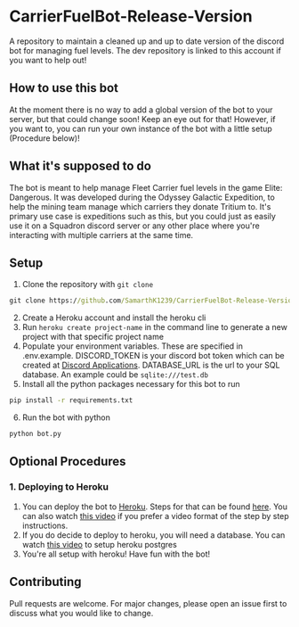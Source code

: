# CarrierFuelBot-Release-Version
A repository to maintain a cleaned up and up to date version of the discord bot for managing fuel levels. The dev repository is linked to this account if you want to help out!

## How to use this bot
At the moment there is no way to add a global version of the bot to your server, but that could change soon! Keep an eye out for that! However, if you want to, you can run your own instance of the bot with a little setup (Procedure below)!

## What it's supposed to do
The bot is meant to help manage Fleet Carrier fuel levels in the game Elite: Dangerous. It was developed during the Odyssey Galactic Expedition, to help the mining team manage which carriers they donate Tritium to. It's primary use case is expeditions such as this, but you could just as easily use it on a Squadron discord server or any other place where you're interacting with multiple carriers at the same time.

## Setup

1. Clone the repository with `git clone`
```cmd
git clone https://github.com/SamarthK1239/CarrierFuelBot-Release-Version.git
```
2. Create a Heroku account and install the heroku cli
3. Run `heroku create project-name` in the command line to generate a new project with that specific project name
4. Populate your environment variables. These are specified in .env.example. DISCORD_TOKEN is your discord bot token which can be created at [Discord Applications](https://discord.com/developers/applications). DATABASE_URL is the url to your SQL database. An example could be `sqlite:///test.db`
5. Install all the python packages necessary for this bot to run
```cmd
pip install -r requirements.txt
```
6. Run the bot with python
```cmd
python bot.py
``` 

## Optional Procedures

### 1. Deploying to Heroku
1. You can deploy the bot to [Heroku](https://www.heroku.com/). Steps for that can be found [here](https://devcenter.heroku.com/articles/getting-started-with-python). You can also watch [this video](https://www.youtube.com/watch?v=BPvg9bndP1U&ab_channel=TechWithTim) if you prefer a video format of the step by step instructions.
2. If you do decide to deploy to heroku, you will need a database. You can watch [this video](https://www.youtube.com/watch?v=ffEtxbbzCKQ&ab_channel=NickBisignano) to setup heroku postgres
3. You're all setup with heroku! Have fun with the bot!

## Contributing
Pull requests are welcome. For major changes, please open an issue first to discuss what you would like to change.
